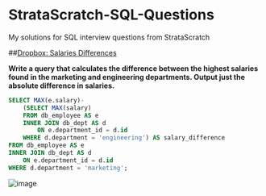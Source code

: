 # StrataScratch-SQL-Questions
My solutions for SQL interview questions from StrataScratch

##[Dropbox: Salaries Differences](https://platform.stratascratch.com/coding/10308-salaries-differences?code_type=1)

**Write a query that calculates the difference between the highest salaries found in the marketing and engineering departments. Output just the absolute difference in salaries.**

```sql
SELECT MAX(e.salary)-
    (SELECT MAX(salary)
    FROM db_employee AS e
    INNER JOIN db_dept AS d
        ON e.department_id = d.id
    WHERE d.department = 'engineering') AS salary_difference
FROM db_employee AS e
INNER JOIN db_dept AS d
    ON e.department_id = d.id
WHERE d.department = 'marketing';
```
![image](https://user-images.githubusercontent.com/108443483/222057086-b428be4a-cc4b-4781-9d33-c07ed4a3213c.png)



